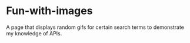 # Fun-with-images
A page that displays random gifs for certain search terms to demonstrate my knowledge of APIs.
